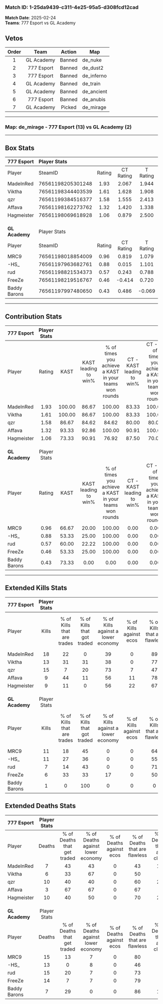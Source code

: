 ### Match ID: 1-25da9439-c311-4e25-95a5-d308fcd12cad  
**Match Date**: 2025-02-24  
**Teams**: 777 Esport vs GL Academy  

## Vetos  

| Order | Team | Action | Map |
| :---: | :--: | :----: | --- |
| 1 | GL Academy | Banned | de_nuke |
| 2 | 777 Esport | Banned | de_dust2 |
| 3 | 777 Esport | Banned | de_inferno |
| 4 | GL Academy | Banned | de_train |
| 5 | GL Academy | Banned | de_ancient |
| 6 | 777 Esport | Banned | de_anubis |
| 7 | GL Academy | Picked | de_mirage |

---  

### **Map**: de_mirage - 777 Esport (13) vs GL Academy (2)  
---  

## Box Stats  

| **777 Esport** | Player Stats      |        |           |          |        |       |       |         |        |      |     |
| :- | :- | :-: | :-: | :-: | :-: | :-: | :-: | :-: | :-: | :-: | :-: |
| Player         | SteamID           | Rating | CT Rating | T Rating |  KAST  |  ADR  | Kills | Assists | Deaths | K/D  | HS% |
| MadeInRed      | 76561198205301248 |  1.93  |   2.067   |  1.944   | 100.00 | 105.8 |  18   |    2    |   7    | 2.57 | 27  |
| Viktha         | 76561198344403539 |  1.61  |   1.628   |  1.908   | 100.00 | 82.9  |  13   |    3    |   6    | 2.17 | 53  |
| qzr            | 76561199384516377 |  1.58  |   1.555   |  2.413   | 86.67  | 110.1 |  15   |    4    |   10   | 1.50 | 40  |
| Affava         | 76561198162273762 |  1.32  |   1.420   |  1.338   | 93.33  | 47.8  |   9   |    2    |   3    | 3.00 | 88  |
| Hagmeister     | 76561198069618928 |  1.06  |   0.879   |  2.500   | 73.33  | 81.5  |   9   |    6    |   10   | 0.90 | 88  |
|                |                   |        |           |          |        |       |       |         |        |      |     |
|                |                   |        |           |          |        |       |       |         |        |      |     |
|                |                   |        |           |          |        |       |       |         |        |      |     |
| **GL Academy** | Player Stats      |        |           |          |        |       |       |         |        |      |     |
| Player         | SteamID           | Rating | CT Rating | T Rating |  KAST  |  ADR  | Kills | Assists | Deaths | K/D  | HS% |
| MRC9           | 76561198018854009 |  0.96  |   0.819   |  1.079   | 66.67  | 89.7  |  11   |    3    |   15   | 0.73 | 54  |
| -HS_           | 76561197963682761 |  0.88  |   0.015   |  1.101   | 53.33  | 77.3  |  11   |    2    |   13   | 0.85 | 54  |
| rud            | 76561198821534373 |  0.57  |   0.243   |  0.788   | 60.00  | 56.2  |   7   |    3    |   15   | 0.47 | 42  |
| FreeZe         | 76561198219516767 |  0.46  |  -0.414   |  0.720   | 53.33  | 47.5  |   6   |    1    |   14   | 0.43 | 50  |
| Baddy Barons   | 76561197997480650 |  0.43  |   0.486   |  -0.069  | 73.33  |  5.5  |   1   |    1    |   7    | 0.14 |  0  |
---  

## Contribution Stats  

| **777 Esport** | Player Stats |        |                      |                                                        |                           |                                                             |                          |                                                            |
| :- | :-: | :-: | :-: | :-: | :-: | :-: | :-: | :-: |
| Player         |    Rating    |  KAST  | KAST leading to win% | % of times you achieve a KAST in your teams won rounds | CT - KAST leading to win% | CT - % of times you achieve a KAST in your teams won rounds | T - KAST leading to win% | T - % of times you achieve a KAST in your teams won rounds |
| MadeInRed      |     1.93     | 100.00 |        86.67         |                         100.00                         |           83.33           |                           100.00                            |          100.00          |                           100.00                           |
| Viktha         |     1.61     | 100.00 |        86.67         |                         100.00                         |           83.33           |                           100.00                            |          100.00          |                           100.00                           |
| qzr            |     1.58     | 86.67  |        84.62         |                         84.62                          |           80.00           |                            80.00                            |          100.00          |                           100.00                           |
| Affava         |     1.32     | 93.33  |        92.86         |                         100.00                         |           90.91           |                           100.00                            |          100.00          |                           100.00                           |
| Hagmeister     |     1.06     | 73.33  |        90.91         |                         76.92                          |           87.50           |                            70.00                            |          100.00          |                           100.00                           |
|                |              |        |                      |                                                        |                           |                                                             |                          |                                                            |
|                |              |        |                      |                                                        |                           |                                                             |                          |                                                            |
|                |              |        |                      |                                                        |                           |                                                             |                          |                                                            |
| **GL Academy** | Player Stats |        |                      |                                                        |                           |                                                             |                          |                                                            |
| Player         |    Rating    |  KAST  | KAST leading to win% | % of times you achieve a KAST in your teams won rounds | CT - KAST leading to win% | CT - % of times you achieve a KAST in your teams won rounds | T - KAST leading to win% | T - % of times you achieve a KAST in your teams won rounds |
| MRC9           |     0.96     | 66.67  |        20.00         |                         100.00                         |           0.00            |                            0.00                             |          25.00           |                           100.00                           |
| -HS_           |     0.88     | 53.33  |        25.00         |                         100.00                         |           0.00            |                            0.00                             |          28.57           |                           100.00                           |
| rud            |     0.57     | 60.00  |        22.22         |                         100.00                         |           0.00            |                            0.00                             |          25.00           |                           100.00                           |
| FreeZe         |     0.46     | 53.33  |        25.00         |                         100.00                         |           0.00            |                            0.00                             |          25.00           |                           100.00                           |
| Baddy Barons   |     0.43     | 73.33  |         0.00         |                          0.00                          |           0.00            |                            0.00                             |           0.00           |                            0.00                            |
---  

## Extended Kills Stats  

| **777 Esport** | Player Stats |                            |                            |                                    |                         |                              |                                 |                                       |                    |           |
| :- | :-: | :-: | :-: | :-: | :-: | :-: | :-: | :-: | :-: | :-: |
| Player         |    Kills     | % of Kills that are trades | % of Kills that got traded | % of Kills against a lower economy | % of Kills against ecos | % of Kills that are flawless | % of Kills that are close duels | % of Kills that are assisted by flash | Pistol Round Kills | AWP Kills |
| MadeInRed      |      18      |             22             |             0              |                 39                 |            0            |              89              |                0                |                   0                   |         10         |     2     |
| Viktha         |      13      |             31             |             31             |                 38                 |            0            |              77              |                8                |                   8                   |         0          |     1     |
| qzr            |      15      |             7              |             20             |                 73                 |            7            |              47              |               13                |                   7                   |         0          |     2     |
| Affava         |      9       |             44             |             11             |                 56                 |           11            |              78              |                0                |                   0                   |         0          |     2     |
| Hagmeister     |      9       |             11             |             0              |                 56                 |           22            |              67              |               11                |                   0                   |         0          |     2     |
|                |              |                            |                            |                                    |                         |                              |                                 |                                       |                    |           |
|                |              |                            |                            |                                    |                         |                              |                                 |                                       |                    |           |
|                |              |                            |                            |                                    |                         |                              |                                 |                                       |                    |           |
| **GL Academy** | Player Stats |                            |                            |                                    |                         |                              |                                 |                                       |                    |           |
| Player         |    Kills     | % of Kills that are trades | % of Kills that got traded | % of Kills against a lower economy | % of Kills against ecos | % of Kills that are flawless | % of Kills that are close duels | % of Kills that are assisted by flash | Pistol Round Kills | AWP Kills |
| MRC9           |      11      |             18             |             45             |                 0                  |            0            |              64              |               18                |                   0                   |         0          |     3     |
| -HS_           |      11      |             27             |             36             |                 0                  |            0            |              55              |                9                |                   0                   |         0          |     2     |
| rud            |      7       |             14             |             43             |                 0                  |            0            |              71              |                0                |                   0                   |         4          |     0     |
| FreeZe         |      6       |             33             |             33             |                 17                 |            0            |              50              |               33                |                  17                   |         0          |     0     |
| Baddy Barons   |      1       |             0              |            100             |                 0                  |            0            |              0               |                0                |                   0                   |         0          |     1     |
## Extended Deaths Stats  

| **777 Esport** | Player Stats |                             |                                   |                          |                               |                            |                           |               |
| :- | :-: | :-: | :-: | :-: | :-: | :-: | :-: | :-: |
| Player         |    Deaths    | % of Deaths that get traded | % of Deaths against lower economy | % of Deaths against ecos | % of Deaths that are flawless | % of Deaths that are close | % of Deaths while blinded | Deaths to AWP |
| MadeInRed      |      7       |             43              |                43                 |            0             |              43               |             14             |             0             |       1       |
| Viktha         |      6       |             33              |                67                 |            0             |              50               |             0              |             0             |       0       |
| qzr            |      10      |             40              |                40                 |            0             |              60               |             20             |            10             |       1       |
| Affava         |      3       |             67              |                67                 |            0             |              67               |             0              |             0             |       0       |
| Hagmeister     |      10      |             40              |                50                 |            0             |              70               |             20             |             0             |       2       |
|                |              |                             |                                   |                          |                               |                            |                           |               |
|                |              |                             |                                   |                          |                               |                            |                           |               |
|                |              |                             |                                   |                          |                               |                            |                           |               |
| **GL Academy** | Player Stats |                             |                                   |                          |                               |                            |                           |               |
| Player         |    Deaths    | % of Deaths that get traded | % of Deaths against lower economy | % of Deaths against ecos | % of Deaths that are flawless | % of Deaths that are close | % of Deaths while blinded | Deaths to AWP |
| MRC9           |      15      |             13              |                 7                 |            0             |              80               |             0              |             0             |       1       |
| -HS_           |      13      |              0              |                 8                 |            0             |              46               |             8              |             0             |       2       |
| rud            |      15      |             20              |                 7                 |            0             |              73               |             7              |             7             |       3       |
| FreeZe         |      14      |              7              |                 7                 |            0             |              79               |             7              |             0             |       2       |
| Baddy Barons   |      7       |             29              |                 0                 |            0             |              86               |             14             |            14             |       2       |
